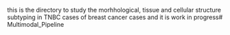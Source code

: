 this is the directory to study the morhhological, tissue and cellular structure subtyping in TNBC cases of breast cancer cases and it is work in progress# Multimodal_Pipeline
